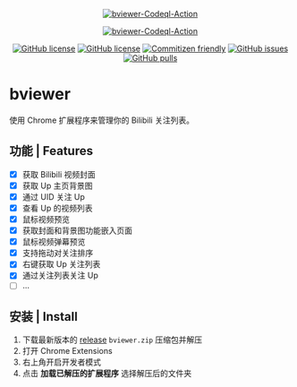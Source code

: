 <p align="center">
<a href="https://github.com/Lmmmmmm-bb/bviewer"><img alt="bviewer-Codeql-Action" src="https://socialify.git.ci/Lmmmmmm-bb/bviewer/image?description=1&theme=Light"></a>
</p>

<p align="center">
<a href="https://github.com/Lmmmmmm-bb/bviewer/actions/workflows/codeql-analysis.yml"><img alt="bviewer-Codeql-Action" src="https://github.com/Lmmmmmm-bb/bviewer/actions/workflows/codeql-analysis.yml/badge.svg"></a>
</p>

<p align="center">
<a href="https://github.com/Lmmmmmm-bb/bviewer/blob/main/LICENSE"><img alt="GitHub license" src="https://img.shields.io/github/license/Lmmmmmm-bb/bviewer"></a>
<a href="https://github.com/Lmmmmmm-bb/bviewer/releases"><img alt="GitHub license" src="https://img.shields.io/github/v/release/Lmmmmmm-bb/bviewer"></a>
<a href="http://commitizen.github.io/cz-cli/"><img alt="Commitizen friendly" src="https://img.shields.io/badge/commitizen-friendly-brightgreen.svg"></a>
<a href="https://github.com/Lmmmmmm-bb/bviewer/issues"><img alt="GitHub issues" src="https://img.shields.io/github/issues/Lmmmmmm-bb/bviewer"></a>
<a href="https://github.com/Lmmmmmm-bb/bviewer/pulls"><img alt="GitHub pulls" src="https://img.shields.io/badge/PR-Welcome-%2345A2FF"></a>
</p>

# bviewer

使用 Chrome 扩展程序来管理你的 Bilibili 关注列表。

## 功能 | Features

- [x] 获取 Bilibili 视频封面
- [x] 获取 Up 主页背景图
- [x] 通过 UID 关注 Up
- [x] 查看 Up 的视频列表
- [x] 鼠标视频预览
- [x] 获取封面和背景图功能嵌入页面
- [x] 鼠标视频弹幕预览
- [x] 支持拖动对关注排序
- [x] 右键获取 Up 关注列表
- [x] 通过关注列表关注 Up
- [ ] ...

## 安装 | Install

1. 下载最新版本的 [release](https://github.com/Lmmmmmm-bb/bviewer/releases) `bviewer.zip` 压缩包并解压
2. 打开 Chrome Extensions
3. 右上角开启开发者模式
4. 点击 **加载已解压的扩展程序** 选择解压后的文件夹
